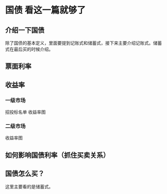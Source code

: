 # 国债 看这一篇就够了
## 介绍一下国债
除了国债的基本定义，里面要提到记账式和储蓄式，接下来主要介绍记账式。储蓄式在最后买的时候介绍。
## 票面利率
## 收益率
### 一级市场
招投标名单
收益率图
### 二级市场
收益率图
## 如何影响国债利率（抓住买卖关系）
## 国债怎么买？
这里主要看的是储蓄式。